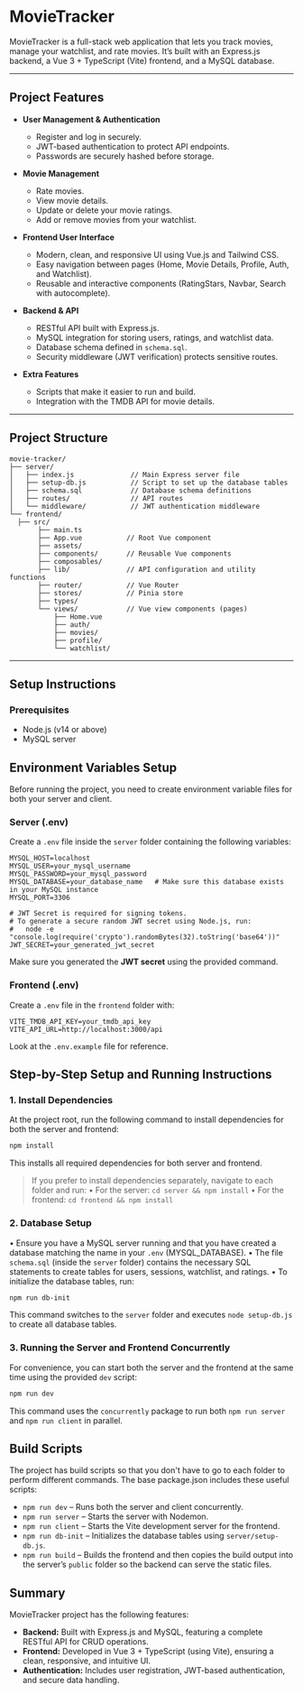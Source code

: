 # MovieTracker

MovieTracker is a full-stack web application that lets you track movies, manage your watchlist, and rate movies. It’s built with an Express.js backend, a Vue 3 + TypeScript (Vite) frontend, and a MySQL database.

---

## Project Features

- **User Management & Authentication**
  - Register and log in securely.
  - JWT-based authentication to protect API endpoints.
  - Passwords are securely hashed before storage.

- **Movie Management**
    - Rate movies.
    - View movie details.
    - Update or delete your movie ratings.
    - Add or remove movies from your watchlist.

- **Frontend User Interface**
  - Modern, clean, and responsive UI using Vue.js and Tailwind CSS.
  - Easy navigation between pages (Home, Movie Details, Profile, Auth, and Watchlist).
  - Reusable and interactive components (RatingStars, Navbar, Search with autocomplete).

- **Backend & API**
  - RESTful API built with Express.js.
  - MySQL integration for storing users, ratings, and watchlist data.
  - Database schema defined in `schema.sql`.
  - Security middleware (JWT verification) protects sensitive routes.

- **Extra Features**
  - Scripts that make it easier to run and build.
  - Integration with the TMDB API for movie details.

---

## Project Structure
```
movie-tracker/
├── server/
│   ├── index.js              // Main Express server file
│   ├── setup-db.js           // Script to set up the database tables
│   ├── schema.sql            // Database schema definitions
│   ├── routes/               // API routes
│   └── middleware/           // JWT authentication middleware
└── frontend/
  ├── src/
       ├── main.ts
       ├── App.vue           // Root Vue component
       ├── assets/
       ├── components/       // Reusable Vue components
       ├── composables/
       ├── lib/              // API configuration and utility functions
       ├── router/           // Vue Router
       ├── stores/           // Pinia store
       ├── types/
       └── views/            // Vue view components (pages)
           ├── Home.vue
           ├── auth/
           ├── movies/
           ├── profile/
           └── watchlist/

```
---

## Setup Instructions

### Prerequisites

- Node.js (v14 or above)
- MySQL server

## Environment Variables Setup

Before running the project, you need to create environment variable files for both your server and client.

### Server (.env)

Create a `.env` file inside the `server` folder containing the following variables:

```
MYSQL_HOST=localhost
MYSQL_USER=your_mysql_username
MYSQL_PASSWORD=your_mysql_password
MYSQL_DATABASE=your_database_name   # Make sure this database exists in your MySQL instance
MYSQL_PORT=3306

# JWT Secret is required for signing tokens.
# To generate a secure random JWT secret using Node.js, run:
#   node -e "console.log(require('crypto').randomBytes(32).toString('base64'))"
JWT_SECRET=your_generated_jwt_secret

```

Make sure you generated the **JWT secret** using the provided command.

### Frontend (.env)

Create a `.env` file in the `frontend` folder with:

```
VITE_TMDB_API_KEY=your_tmdb_api_key
VITE_API_URL=http://localhost:3000/api
```
Look at the `.env.example` file for reference.

## Step-by-Step Setup and Running Instructions

### 1. Install Dependencies

At the project root, run the following command to install dependencies for both the server and frontend:

```bash
npm install
```

This installs all required dependencies for both server and frontend.

> If you prefer to install dependencies separately, navigate to each folder and run:
> • For the server: `cd server && npm install`
> • For the frontend: `cd frontend && npm install`

### 2. Database Setup

• Ensure you have a MySQL server running and that you have created a database matching the name in your `.env` (MYSQL_DATABASE).
• The file `schema.sql` (inside the `server` folder) contains the necessary SQL statements to create tables for users, sessions, watchlist, and ratings.
• To initialize the database tables, run:

```bash
npm run db-init
```

This command switches to the `server` folder and executes `node setup-db.js` to create all database tables.

### 3. Running the Server and Frontend Concurrently

For convenience, you can start both the server and the frontend at the same time using the provided `dev` script:

```bash
npm run dev
```

This command uses the `concurrently` package to run both `npm run server` and `npm run client` in parallel.

## Build Scripts
The project has build scripts so that you don't have to go to each folder to perform different commands.
The base package.json includes these useful scripts:
- `npm run dev` – Runs both the server and client concurrently.
- `npm run server` – Starts the server with Nodemon.
- `npm run client` – Starts the Vite development server for the frontend.
- `npm run db-init` – Initializes the database tables using `server/setup-db.js`.
- `npm run build` – Builds the frontend and then copies the build output into the server’s `public` folder so the backend can serve the static files.

## Summary

MovieTracker project has the following features:
- **Backend:** Built with Express.js and MySQL, featuring a complete RESTful API for CRUD operations.
- **Frontend:** Developed in Vue 3 + TypeScript (using Vite), ensuring a clean, responsive, and intuitive UI.
- **Authentication:** Includes user registration, JWT-based authentication, and secure data handling.
